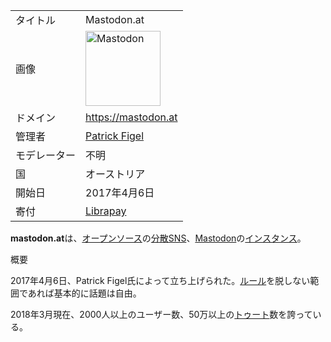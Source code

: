 <div class="mw-parser-output">

|              |                                                                                                                                                                                                                                                                                                                                       |
|--------------|---------------------------------------------------------------------------------------------------------------------------------------------------------------------------------------------------------------------------------------------------------------------------------------------------------------------------------------|
| タイトル     | Mastodon.at                                                                                                                                                                                                                                                                                                                           |
| 画像         | <a href="/%E3%83%95%E3%82%A1%E3%82%A4%E3%83%AB:Mastodon_logo.png" class="image" title="Mastodon"><img src="/images/thumb/0/00/Mastodon_logo.png/120px-Mastodon_logo.png" srcset="/images/thumb/0/00/Mastodon_logo.png/180px-Mastodon_logo.png 1.5x, /images/0/00/Mastodon_logo.png 2x" width="120" height="120" alt="Mastodon" /></a> |
| ドメイン     | <a href="https://mastodon.at" class="external free" rel="nofollow">https://mastodon.at</a>                                                                                                                                                                                                                                            |
| 管理者       | <a href="https://mastodon.at/@pflgel" class="external text" rel="nofollow">Patrick Figel</a>                                                                                                                                                                                                                                          |
| モデレーター | 不明                                                                                                                                                                                                                                                                                                                                  |
| 国           | オーストリア                                                                                                                                                                                                                                                                                                                          |
| 開始日       | 2017年4月6日                                                                                                                                                                                                                                                                                                                          |
| 寄付         | <a href="https://librapay.com/mastodon.at" class="external text" rel="nofollow">Librapay</a>                                                                                                                                                                                                                                          |

**mastodon.at**は、[オープンソース](/%E3%82%AA%E3%83%BC%E3%83%97%E3%83%B3%E3%82%BD%E3%83%BC%E3%82%B9 "オープンソース")の[分散SNS](/%E5%88%86%E6%95%A3SNS "分散SNS")、[Mastodon](/Mastodon "Mastodon")の[インスタンス](/%E3%82%A4%E3%83%B3%E3%82%B9%E3%82%BF%E3%83%B3%E3%82%B9 "インスタンス")。

概要

2017年4月6日、Patrick Figel氏によって立ち上げられた。<a href="https://mastodon.at/about/more" class="external text" rel="nofollow">ルール</a>を脱しない範囲であれば基本的に話題は自由。

2018年3月現在、2000人以上のユーザー数、50万以上の[トゥート](/%E3%83%88%E3%82%A5%E3%83%BC%E3%83%88 "トゥート")数を誇っている。

</div>
